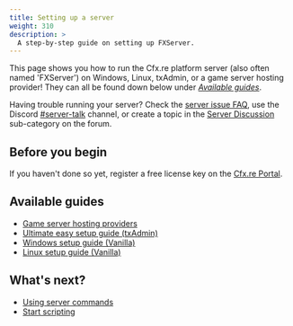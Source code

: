 ```yaml
---
title: Setting up a server
weight: 310
description: >
  A step-by-step guide on setting up FXServer.
---
```


This page shows you how to run the Cfx.re platform server (also often named 'FXServer') on Windows, Linux, txAdmin, or a game server hosting provider! They can all be found down below under *[Available guides][setting-up-a-server-guides]*.

Having trouble running your server? Check the [server issue FAQ][server-issues], use the Discord [#server-talk][fxserver-support] channel, or create a topic in the [Server Discussion][fxserver-support-category] sub-category on the forum.

## Before you begin
If you haven't done so yet, register a free license key on the [Cfx.re Portal](https://portal.cfx.re/).

## Available guides
- [Game server hosting providers][game-server-hosting-providers]
- [Ultimate easy setup guide (txAdmin)][setting-up-a-server-txadmin]
- [Windows setup guide (Vanilla)][setting-up-a-server-vanilla-windows]
- [Linux setup guide (Vanilla)][setting-up-a-server-vanilla-linux]

What's next?
------------

- [Using server commands][server-commands]
- [Start scripting][scripting-introduction]

[server-issues]: /docs/support/server-issues
[server-commands]: /docs/server-manual/server-commands
[scripting-introduction]: /docs/scripting-manual/introduction

[fxserver-support]: https://discord.gg/fivem
[fxserver-support-category]: https://forum.cfx.re/c/server-development/server-discussion

[setting-up-a-server-guides]: /docs/server-manual/setting-up-a-server/#available-guides
[game-server-hosting-providers]: /docs/server-manual/game-server-hosting-providers
[setting-up-a-server-txadmin]: /docs/server-manual/setting-up-a-server-txadmin
[setting-up-a-server-vanilla-windows]: /docs/server-manual/setting-up-a-server-vanilla/#windows
[setting-up-a-server-vanilla-linux]: /docs/server-manual/setting-up-a-server-vanilla/#linux
